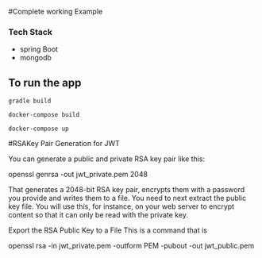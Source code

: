 #Complete working Example 

### Tech Stack
 - spring Boot
 - mongodb

## To run the app
`gradle build`

`docker-compose build`

`docker-compose up`

#RSAKey Pair Generation for JWT

You can generate a public and private RSA key pair like this:

openssl genrsa -out jwt_private.pem 2048


That generates a 2048-bit RSA key pair, encrypts them with a password you provide and writes them to a file. You need to next extract the public key file. You will use this, for instance, on your web server to encrypt content so that it can only be read with the private key.

Export the RSA Public Key to a File
This is a command that is

openssl rsa -in jwt_private.pem -outform PEM -pubout -out jwt_public.pem
